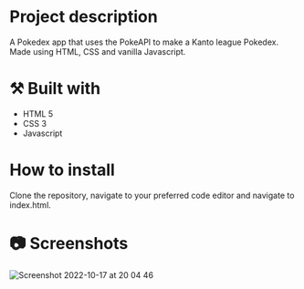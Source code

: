 # Project description

A Pokedex app that uses the PokeAPI to make a Kanto league Pokedex. Made using HTML, CSS and vanilla Javascript.

# ⚒️ Built with

<ul>
  <li>HTML 5</li>
  <li>CSS 3</li>
  <li>Javascript</li>
</ul>

# How to install

Clone the repository, navigate to your preferred code editor and navigate to index.html.

# 📷 Screenshots

![Screenshot 2022-10-17 at 20 04 46](https://user-images.githubusercontent.com/91851828/196305743-fed444cf-083e-4dc6-9d27-f504364713eb.png)

